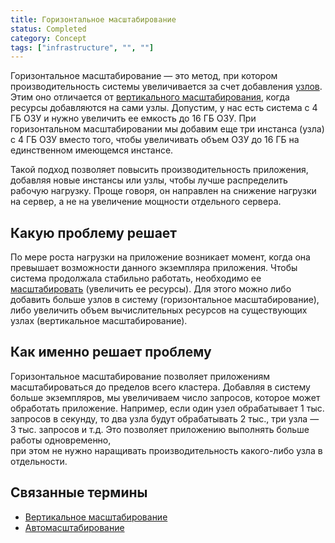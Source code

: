 ```yaml
---
title: Горизонтальное масштабирование
status: Completed
category: Concept
tags: ["infrastructure", "", ""]
---
```


Горизонтальное масштабирование — это метод, при котором производительность системы увеличивается за счет добавления [узлов](/nodes/). 
Этим оно отличается от [вертикального масштабирования](/vertical-scaling/), когда ресурсы добавляются на сами узлы. 
Допустим, у нас есть система с 4 ГБ ОЗУ и нужно увеличить ее емкость до 16 ГБ ОЗУ. 
При горизонтальном масштабировании мы добавим еще три инстанса (узла) с 4 ГБ ОЗУ вместо того, чтобы увеличивать объем ОЗУ до 16 ГБ на единственном имеющемся инстансе.

Такой подход позволяет повысить производительность приложения, добавляя новые инстансы или узлы, 
чтобы лучше распределить рабочую нагрузку. 
Проще говоря, он направлен на снижение нагрузки на сервер, 
а не на увеличение мощности отдельного сервера.

## Какую проблему решает 

По мере роста нагрузки на приложение возникает момент, когда она превышает возможности данного экземпляра приложения. 
Чтобы система продолжала стабильно работать, необходимо ее [масштабировать](/scalability/) (увеличить ее ресурсы). 
Для этого можно либо добавить больше узлов в систему (горизонтальное масштабирование), 
либо увеличить объем вычислительных ресурсов на существующих узлах (вертикальное масштабирование).

## Как именно решает проблему

Горизонтальное масштабирование позволяет приложениям масштабироваться до пределов всего кластера. 
Добавляя в систему больше экземпляров, мы увеличиваем число запросов, которое может обработать приложение. 
Например, если один узел обрабатывает 1 тыс. запросов в секунду, 
то два узла будут обрабатывать 2 тыс., три узла — 3 тыс. запросов и т.д. 
Это позволяет приложению выполнять больше работы одновременно,  
при этом не нужно наращивать производительность какого-либо узла в отдельности.

## Связанные термины

* [Вертикальное масштабирование](/vertical-scaling/)
* [Автомасштабирование](/ru/auto-scaling/)
